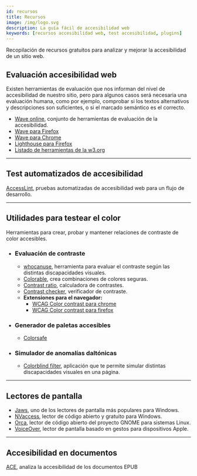 ```yaml
---
id: recursos
title: Recursos
image: /img/logo.svg
description: La guía fácil de accesibilidad web
keywords: [recursos accesibilidad web, test accesibilidad, plugins]
---
```


Recopilación de recursos gratuitos para analizar y mejorar la accesibilidad de un sitio web.

## Evaluación accesibilidad web

Existen herramientas de evaluación que nos informan del nivel de accesibilidad de nuestro sitio, pero para algunos casos será necesaria una evaluación humana, como por ejemplo, comprobar si los textos alternativos y descripciones son suficientes, o si el marcado semántico es el correcto.

- [Wave online](https://wave.webaim.org/), conjunto de herramientas de evaluación de la accesibilidad.
- [Wave para Firefox](https://addons.mozilla.org/en-US/firefox/addon/wave-accessibility-tool/)
- [Wave para Chrome](https://chrome.google.com/webstore/detail/wave-evaluation-tool/jbbplnpkjmmeebjpijfedlgcdilocofh)
- [Lighthouse para Firefox](https://addons.mozilla.org/en-US/firefox/addon/google-lighthouse/)
- [Listado de herramientas de la w3.org](https://www.w3.org/WAI/ER/tools/)

---

## Test automatizados de accesibilidad

[AccessLint](https://accesslint.com/), pruebas automatizadas de accesibilidad web para un flujo de desarrollo.

---

## Utilidades para testear el color

Herramientas para crear, probar y mantener relaciones de contraste de color accesibles.

- ### Evaluación de contraste
    - [whocanuse](https://whocanuse.com/), herramienta para evaluar el contraste según las distintas discapacidades visuales.
    - [Colorable](https://colorable.jxnblk.com/), crea combinaciones de colores seguras.
    - [Contrast ratio](https://contrast-ratio.com/), calculadora de contrastes.
    - [Contrast checker](https://webaim.org/resources/contrastchecker/), verificador de contraste.
    - **Extensiones para el navegador:**
      - [WCAG Color contrast para chrome](https://chrome.google.com/webstore/detail/wcag-color-contrast-check/plnahcmalebffmaghcpcmpaciebdhgdf)
      - [WCAG Color contrast para firefox](https://addons.mozilla.org/es/firefox/addon/wcag-contrast-checker/)
- ### Generador de paletas accesibles 
    - [Colorsafe](http://colorsafe.co/)

- ### Simulador de anomalías daltónicas

  - [Colorblind filter](https://www.toptal.com/designers/colorfilter), aplicación que te permite simular distintas discapacidades visuales en una página.

---

## Lectores de pantalla

- [Jaws](https://www.freedomscientific.com/Products/software/JAWS/), uno de los lectores de pantalla más populares para Windows.
- [NVaccess](https://www.nvaccess.org/), lector de código abierto y gratuito para Windows.
- [Orca](https://wiki.gnome.org/Projects/Orca), lector de código abierto del proyecto GNOME para sistemas Linux.
- [VoiceOver](https://www.apple.com/accessibility/iphone/vision/), lector de pantalla basado en gestos para dispositivos Apple.

---

## Accesibilidad en documentos

[ACE](https://daisy.github.io/ace/), analiza la accesibilidad de los documentos EPUB